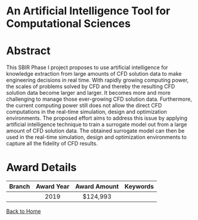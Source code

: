 
An Artificial Intelligence Tool for Computational Sciences
==========================================================

# Abstract


This SBIR Phase I project proposes to use artificial intelligence for knowledge extraction from large amounts of CFD solution data to make engineering decisions in real time. With rapidly growing computing power, the scales of problems solved by CFD and thereby the resulting CFD solution data become larger and larger. It becomes more and more challenging to manage those ever-growing CFD solution data. Furthermore, the current computing power still does not allow the direct CFD computations in the real-time simulation, design and optimization environments. The proposed effort aims to address this issue by applying artificial intelligence technique to train a surrogate model out from a large amount of CFD solution data. The obtained surrogate model can then be used in the real-time simulation, design and optimization environments to capture all the fidelity of CFD results.  

# Award Details

|Branch|Award Year|Award Amount|Keywords|
| :---: | :---: | :---: | :---: |
||2019|$124,993||
  
  


[Back to Home](https://github.com/chrischow/dod_sbir_awards/Reports/JT/#527)